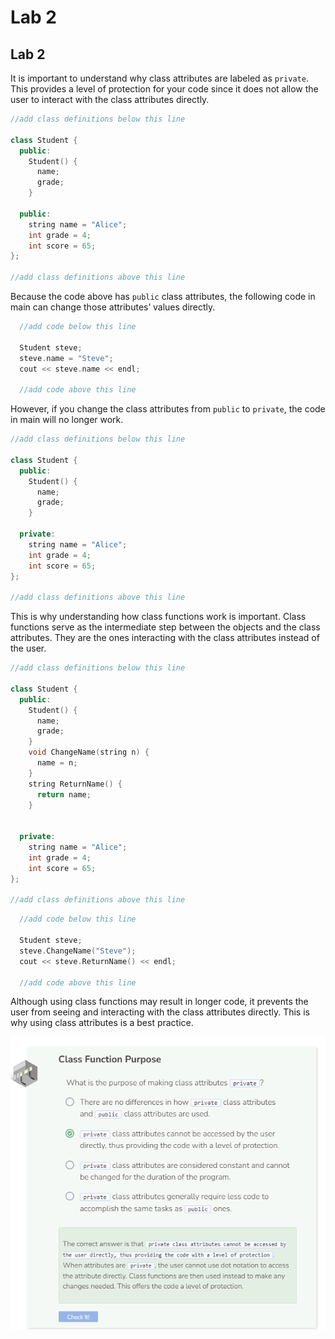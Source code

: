# Lab 2
## Lab 2
It is important to understand why class attributes are labeled as `private`. This provides a level of protection for your code since it does not allow the user to interact with the class attributes directly.

```cpp
//add class definitions below this line

class Student {
  public: 
    Student() {
      name;
      grade;
    }
  
  public:
    string name = "Alice";
    int grade = 4;
    int score = 65;
};

//add class definitions above this line
```
Because the code above has `public` class attributes, the following code in main can change those attributes’ values directly.

```cpp
  //add code below this line

  Student steve;
  steve.name = "Steve";
  cout << steve.name << endl;

  //add code above this line
```

However, if you change the class attributes from `public` to `private`, the code in main will no longer work.

```cpp
//add class definitions below this line

class Student {
  public:
    Student() {
      name;
      grade;
    }
  
  private:
    string name = "Alice";
    int grade = 4;
    int score = 65;
};

//add class definitions above this line
```

This is why understanding how class functions work is important. Class functions serve as the intermediate step between the objects and the class attributes. They are the ones interacting with the class attributes instead of the user.

```cpp
//add class definitions below this line

class Student {
  public:
    Student() {
      name;
      grade;
    }
    void ChangeName(string n) {
      name = n;
    }
    string ReturnName() {
      return name;
    }
  
  
  private:
    string name = "Alice";
    int grade = 4;
    int score = 65;
};

//add class definitions above this line
```

```cpp
  //add code below this line

  Student steve;
  steve.ChangeName("Steve");
  cout << steve.ReturnName() << endl;

  //add code above this line
```

Although using class functions may result in longer code, it prevents the user from seeing and interacting with the class attributes directly. This is why using class attributes is a best practice.

![Question 2](_assets/Q2.png)